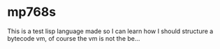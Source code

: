 # mp768s
This is a test lisp language made so I can learn how I should structure a bytecode vm, of course the vm is not the be…
